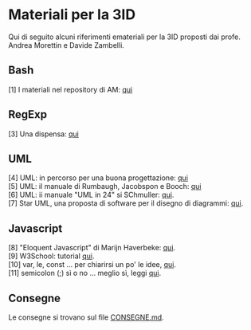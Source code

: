 # Materiali per la 3ID
Qui di seguito alcuni riferimenti emateriali per la 3ID proposti dai profe. Andrea Morettin e Davide Zambelli.

## Bash
[1] I materiali nel repository di AM: [qui](https://github.com/divino-marchese/zuccante/tree/master/bash)  

## RegExp
[3] Una dispensa: [qui](http://www.marianospadaccini.it/repository/espressioni_regolari.pdf)

## UML
[4] UML: in percorso per una buona progettazione: [qui](http://www.cs.kent.edu/~jmaletic/cs63901/lectures/UML.pdf)  
[5] UML: il manuale di Rumbaugh, Jacobspon e Booch: [qui](https://www.utdallas.edu/~chung/Fujitsu/UML_2.0/Rumbaugh--UML_2.0_Reference_CD.pdf)  
[6] UML: ii manuale "UML in 24" si SChmuller: [qui](http://web.uettaxila.edu.pk/CMS/AUT2011/seSCbs/tutorial%5CElectronic_Book(UML%2024%20Hours).pdf).  
[7] Star UML, una proposta di software per il disegno di diagrammi: [qui](http://staruml.io/).

## Javascript
[8] "Eloquent Javascript" di Marijn Haverbeke: [qui](http://eloquentjavascript.net/).  
[9] W3School: tutorial [qui](https://www.w3schools.com/js/).  
[10] var, le, const ... per chiarirsi un po' le idee, [qui](https://dev.to/sarah_chima/var-let-and-const--whats-the-difference-69e).  
[11] semicolon (;) sì o no ... meglio sì, leggi [qui](https://codeburst.io/why-i-prefer-to-use-semicolon-in-javascript-f00c303547).

## Consegne

Le consegne si trovano sul file [CONSEGNE.md](./CONSEGNE.md).
